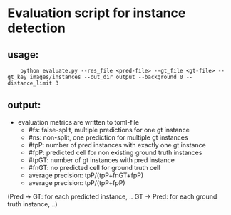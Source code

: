 Evaluation script for instance detection
=====================================================

usage:
-------

``` shell
    python evaluate.py --res_file <pred-file> --gt_file <gt-file> --gt_key images/instances --out_dir output --background 0 --distance_limit 3
```

output:
--------
- evaluation metrics are written to toml-file
  - #fs: false-split, multiple predictions for one gt instance
  - #ns: non-split, one prediction for multiple gt instances
  - #tpP: number of pred instances with exactly one gt instance
  - #fpP: predicted cell for non existing ground truth instances
  - #tpGT: number of gt instances with pred instance
  - #fnGT: no predicted cell for ground truth cell
  - average precision: tpP/(tpP+fnGT+fpP)
  - average precision: tpP/(tpP+fpP)

(Pred -> GT: for each predicted instance, ..
GT -> Pred: for each ground truth instance, ..)
